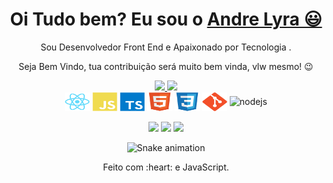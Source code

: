 <div>
  
  <h1 align="center">
    Oi Tudo bem? Eu sou o 
    <a href="https://www.linkedin.com/in/andre-lyra-5936a2147?lipi=urn%3Ali%3Apage%3Ad_flagship3_profile_view_base_contact_details%3Bo3OmHvV8Rb2oKoCQdL210A%3D%3D" target="_blank" >Andre Lyra 😃️</a>
  </h1>
  
  <p align="center">
    Sou Desenvolvedor Front End e Apaixonado por Tecnologia .
    </p>
    
  </p>
  
  <p align="center">
    Seja Bem Vindo, tua contribuição será muito bem vinda, vlw mesmo! 😉️
  </p>
  
</div>

<div align="center">
  <a href="https://github.com/andrelyra01">
    <img height="150em" src="https://github-readme-stats.vercel.app/api?username=andrelyra01&count_private=true&include_all_commits=true&show_icons=true&theme=dracula&hide_border=false&show_owner=true"/>
    <img height="150em" src="https://github-readme-stats.vercel.app/api/top-langs/?username=andrelyra01&theme=dracula&hide_border=false&&layout=compact"/>
  </a>
</div>

<div align="center" valign="top">
  <img align="center" alt="React" height="30" width="40" src="https://raw.githubusercontent.com/devicons/devicon/master/icons/react/react-original.svg">
  <img align="center" alt="Js" height="30" width="40" src="https://raw.githubusercontent.com/devicons/devicon/master/icons/javascript/javascript-plain.svg">
  <img align="center" alt="Js" height="30" width="40" src="https://raw.githubusercontent.com/devicons/devicon/master/icons/typescript/typescript-plain.svg">
  <img align="center" alt="HTML" height="30" width="40" src="https://raw.githubusercontent.com/devicons/devicon/master/icons/html5/html5-original.svg">
  <img align="center" alt="CSS" height="30" width="40" src="https://raw.githubusercontent.com/devicons/devicon/master/icons/css3/css3-original.svg">
  <img align="center" alt="git" height="30" width="40" src="https://raw.githubusercontent.com/devicons/devicon/master/icons/git/git-original.svg">
  <img align="center" alt="nodejs" height="30" width="40" src="https://cdn.worldvectorlogo.com/logos/nodejs-icon.svg">
 
</div>
<br>

<div align="center">
  <a href="https://www.instagram.com/andrelyra01/" target="_blank"><img src="https://img.shields.io/badge/-Instagram-%23E4405F?style=for-the-badge&logo=instagram&logoColor=white" target="_blank"></a>
  <a href="https://www.linkedin.com/in/andre-lyra-5936a2147?lipi=urn%3Ali%3Apage%3Ad_flagship3_profile_view_base_contact_details%3Bo3OmHvV8Rb2oKoCQdL210A%3D%3D" target="_blank"><img src="https://img.shields.io/badge/-LinkedIn-%230077B5?style=for-the-badge&logo=linkedin&logoColor=white" target="_blank"></a> 
  <a href="mailto:andrelyra01@gmail.com"><img src="https://img.shields.io/badge/-Gmail-%23333?style=for-the-badge&logo=gmail&logoColor=white" target="_blank"></a>
</div>

<div align="center">

  ![Snake animation](https://github.com/danielbped/danielbped/blob/output/github-contribution-grid-snake.svg)
  
</div>

<div align="center">
  <p>Feito com :heart: e JavaScript.</p>
 </p>
</div>
